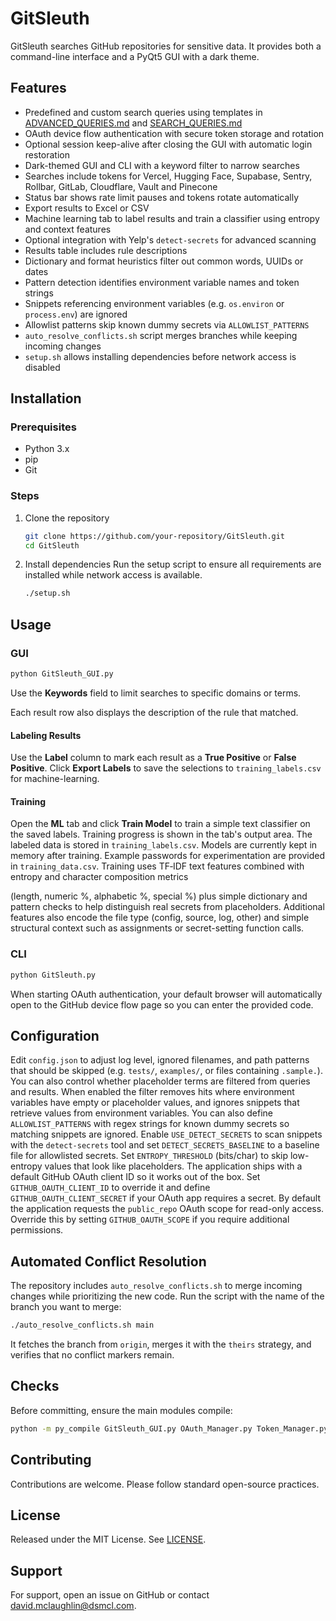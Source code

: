# GitSleuth


GitSleuth searches GitHub repositories for sensitive data. It provides both a command-line interface and a PyQt5 GUI with a dark theme.

## Features

- Predefined and custom search queries using templates in [ADVANCED_QUERIES.md](ADVANCED_QUERIES.md) and [SEARCH_QUERIES.md](SEARCH_QUERIES.md)
- OAuth device flow authentication with secure token storage and rotation
- Optional session keep-alive after closing the GUI with automatic login restoration
- Dark-themed GUI and CLI with a keyword filter to narrow searches
- Searches include tokens for Vercel, Hugging Face, Supabase, Sentry, Rollbar, GitLab, Cloudflare, Vault and Pinecone
- Status bar shows rate limit pauses and tokens rotate automatically
- Export results to Excel or CSV
- Machine learning tab to label results and train a classifier using entropy and context features
- Optional integration with Yelp's `detect-secrets` for advanced scanning
- Results table includes rule descriptions
- Dictionary and format heuristics filter out common words, UUIDs or dates
- Pattern detection identifies environment variable names and token strings
- Snippets referencing environment variables (e.g. `os.environ` or `process.env`) are ignored
- Allowlist patterns skip known dummy secrets via `ALLOWLIST_PATTERNS`
- `auto_resolve_conflicts.sh` script merges branches while keeping incoming changes
- `setup.sh` allows installing dependencies before network access is disabled

## Installation
### Prerequisites
- Python 3.x
- pip
- Git

### Steps
1. Clone the repository

   ```bash
   git clone https://github.com/your-repository/GitSleuth.git
   cd GitSleuth
   ```
2. Install dependencies
   Run the setup script to ensure all requirements are installed while network
   access is available.
   ```bash
   ./setup.sh
   ```

## Usage
### GUI
```bash
python GitSleuth_GUI.py
```
Use the **Keywords** field to limit searches to specific domains or terms.

Each result row also displays the description of the rule that matched.

#### Labeling Results
Use the **Label** column to mark each result as a **True Positive** or **False Positive**. Click **Export Labels** to save the selections to `training_labels.csv` for machine-learning.

#### Training
Open the **ML** tab and click **Train Model** to train a simple text classifier on the saved labels. Training progress is shown in the tab's output area.
The labeled data is stored in `training_labels.csv`. Models are currently kept in memory after training.
Example passwords for experimentation are provided in `training_data.csv`.
Training uses TF‑IDF text features combined with entropy and character composition metrics

(length, numeric %, alphabetic %, special %) plus simple dictionary and pattern
checks to help distinguish real secrets from placeholders. Additional features
also encode the file type (config, source, log, other) and simple structural
context such as assignments or secret-setting function calls.



### CLI
```bash
python GitSleuth.py
```
When starting OAuth authentication, your default browser will automatically open
to the GitHub device flow page so you can enter the provided code.

## Configuration
Edit `config.json` to adjust log level, ignored filenames, and path patterns
that should be skipped (e.g. `tests/`, `examples/`, or files containing `.sample.`).
You can also control whether placeholder terms are filtered from queries and results. When enabled the
filter removes hits where environment variables have empty or placeholder
values, and ignores snippets that retrieve values from environment variables.
You can also define `ALLOWLIST_PATTERNS` with regex strings for
known dummy secrets so matching snippets are ignored.
Enable `USE_DETECT_SECRETS` to scan snippets with the `detect-secrets`
tool and set `DETECT_SECRETS_BASELINE` to a baseline file for allowlisted
secrets.
Set `ENTROPY_THRESHOLD` (bits/char) to skip low-entropy values that
look like placeholders.
The application ships with a default GitHub OAuth client ID so it works out of
the box. Set `GITHUB_OAUTH_CLIENT_ID` to override it and define
`GITHUB_OAUTH_CLIENT_SECRET` if your OAuth app requires a secret.
By default the application requests the `public_repo` OAuth scope for
read-only access. Override this by setting `GITHUB_OAUTH_SCOPE` if you
require additional permissions.

## Automated Conflict Resolution
The repository includes `auto_resolve_conflicts.sh` to merge incoming
changes while prioritizing the new code. Run the script with the name
of the branch you want to merge:

```bash
./auto_resolve_conflicts.sh main
```
It fetches the branch from `origin`, merges it with the `theirs` strategy,
and verifies that no conflict markers remain.


## Checks
Before committing, ensure the main modules compile:

```bash
python -m py_compile GitSleuth_GUI.py OAuth_Manager.py Token_Manager.py GitSleuth.py GitSleuth_API.py
```

## Contributing
Contributions are welcome. Please follow standard open-source practices.

## License
Released under the MIT License. See [LICENSE](LICENSE).

## Support
For support, open an issue on GitHub or contact david.mclaughlin@dsmcl.com.

